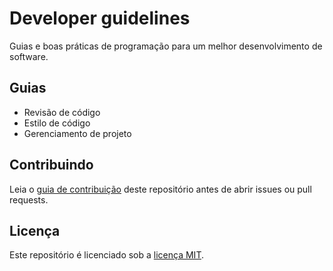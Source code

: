 # Developer guidelines

Guias e boas práticas de programação para um melhor desenvolvimento de software.

## Guias

- Revisão de código
- Estilo de código
- Gerenciamento de projeto

## Contribuindo

Leia o [guia de contribuição](CONTRIBUTING.md) deste repositório antes de abrir issues ou pull requests.

## Licença

Este repositório é licenciado sob a [licença MIT](LICENSE).
